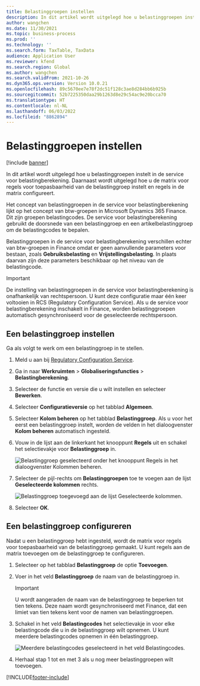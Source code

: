 ```yaml
---
title: Belastinggroepen instellen
description: In dit artikel wordt uitgelegd hoe u belastinggroepen instelt in de service voor belastingberekening.
author: wangchen
ms.date: 11/30/2021
ms.topic: business-process
ms.prod: ''
ms.technology: ''
ms.search.form: TaxTable, TaxData
audience: Application User
ms.reviewer: kfend
ms.search.region: Global
ms.author: wangchen
ms.search.validFrom: 2021-10-26
ms.dyn365.ops.version: Version 10.0.21
ms.openlocfilehash: 89c5670ee7e78f2dc51f128c3ae8d284bb6b925b
ms.sourcegitcommit: 52b7225350daa29b1263d8e29c54ac9e20bcca70
ms.translationtype: HT
ms.contentlocale: nl-NL
ms.lasthandoff: 06/03/2022
ms.locfileid: "8862894"
---
```

# <a name="set-up-tax-groups"></a>Belastinggroepen instellen

[!include [banner](../includes/banner.md)]

In dit artikel wordt uitgelegd hoe u belastinggroepen instelt in de service voor belastingberekening. Daarnaast wordt uitgelegd hoe u de matrix voor regels voor toepasbaarheid van de belastinggroep instelt en regels in de matrix configureert.

Het concept van belastinggroepen in de service voor belastingberekening lijkt op het concept van btw-groepen in Microsoft Dynamics 365 Finance. Dit zijn groepen belastingcodes. De service voor belastingberekening gebruikt de doorsnede van een belastinggroep en een artikelbelastinggroep om de belastingcodes te bepalen.

Belastinggroepen in de service voor belastingberekening verschillen echter van btw-groepen in Finance omdat er geen aanvullende parameters voor bestaan, zoals **Gebruiksbelasting** en **Vrijstellingsbelasting**. In plaats daarvan zijn deze parameters beschikbaar op het niveau van de belastingcode.

> [!IMPORTANT]
> De instelling van belastinggroepen in de service voor belastingberekening is onafhankelijk van rechtspersoon. U kunt deze configuratie maar één keer voltooien in RCS (Regulatory Configuration Service). Als u de service voor belastingberekening inschakelt in Finance, worden belastinggroepen automatisch gesynchroniseerd voor de geselecteerde rechtspersoon.

## <a name="set-up-a-tax-group"></a>Een belastinggroep instellen

Ga als volgt te werk om een belastinggroep in te stellen.

1. Meld u aan bij [Regulatory Configuration Service](https://marketing.configure.global.dynamics.com/).
2. Ga in naar **Werkruimten** \> **Globaliseringsfuncties** \> **Belastingberekening**.
3. Selecteer de functie en versie die u wilt instellen en selecteer **Bewerken**.
4. Selecteer **Configuratieversie** op het tabblad **Algemeen**.
5. Selecteer **Kolom beheren** op het tabblad **Belastinggroep**. Als u voor het eerst een belastinggroep instelt, worden de velden in het dialoogvenster **Kolom beheren** automatisch ingesteld.
6. Vouw in de lijst aan de linkerkant het knooppunt **Regels** uit en schakel het selectievakje voor **Belastinggroep** in.

    ![Belastinggroep geselecteerd onder het knooppunt Regels in het dialoogvenster Kolommen beheren.](media/select-tax-group.png)

7. Selecteer de pijl-rechts om **Belastinggroepen** toe te voegen aan de lijst **Geselecteerde kolommen** rechts.

    ![Belastinggroep toegevoegd aan de lijst Geselecteerde kolommen.](media/add-tax-group.png)

8. Selecteer **OK**.

## <a name="configure-a-tax-group"></a>Een belastinggroep configureren

Nadat u een belastinggroep hebt ingesteld, wordt de matrix voor regels voor toepasbaarheid van de belastinggroep gemaakt. U kunt regels aan de matrix toevoegen om de belastinggroep te configureren.

1. Selecteer op het tabblad **Belastinggroep** de optie **Toevoegen**.
2. Voer in het veld **Belastinggroep** de naam van de belastinggroep in.

    > [!IMPORTANT]
    > U wordt aangeraden de naam van de belastinggroep te beperken tot tien tekens. Deze naam wordt gesynchroniseerd met Finance, dat een limiet van tien tekens kent voor de namen van belastinggroepen.

3. Schakel in het veld **Belastingcodes** het selectievakje in voor elke belastingcode die u in de belastinggroep wilt opnemen. U kunt meerdere belastingcodes opnemen in één belastinggroep.

    ![Meerdere belastingcodes geselecteerd in het veld Belastingcodes.](media/multiple-tax-codes-selection.png)

4. Herhaal stap 1 tot en met 3 als u nog meer belastinggroepen wilt toevoegen.

[!INCLUDE[footer-include](../../includes/footer-banner.md)]
